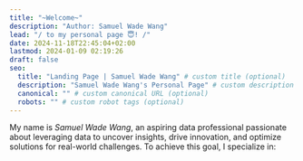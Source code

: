 ```yaml
---
title: "~Welcome~"
description: "Author: Samuel Wade Wang"
lead: "/ to my personal page 😇! /"
date: 2024-11-18T22:45:04+02:00
lastmod: 2024-01-09 02:19:26
draft: false
seo:
  title: "Landing Page | Samuel Wade Wang" # custom title (optional)
  description: "Samuel Wade Wang's Personal Page" # custom description (recommended)
  canonical: "" # custom canonical URL (optional)
  robots: "" # custom robot tags (optional)
---
```


My name is _Samuel Wade Wang_, an aspiring data professional passionate about leveraging data to uncover insights, drive innovation, and optimize solutions for real-world challenges. To achieve this goal, I specialize in:
